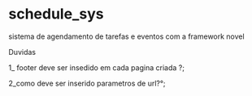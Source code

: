 # schedule_sys

sistema de agendamento de tarefas e eventos com a framework novel

Duvidas

1\_ footer deve ser insedido em cada pagina criada ?;

2_como deve ser inserido parametros de url?°;
